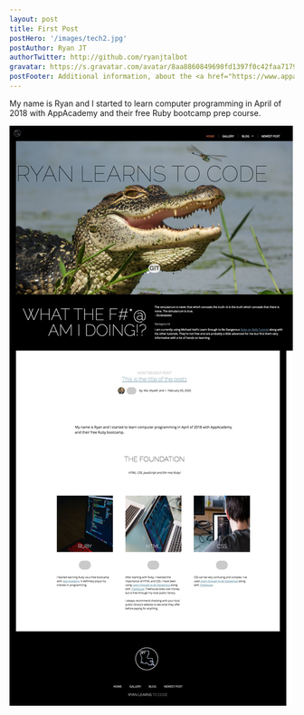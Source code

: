 ```yaml
---
layout: post
title: First Post
postHero: '/images/tech2.jpg'
postAuthor: Ryan JT
authorTwitter: http://github.com/ryanjtalbot
gravatar: https://s.gravatar.com/avatar/8aa8860849690fd1397f0c42faa71795?s=80
postFooter: Additional information, about the <a href="https://www.appacademy.io/bootcamp-prep/online?location=online" target="_blank">AppAcademy bootcamp prep</a>
---
```


My name is Ryan and I started to learn computer programming in April of 2018 with AppAcademy and their free Ruby bootcamp prep course. 

<img class="pull-left" src="images/feb2020.jpg" alt="site feb. 2020">